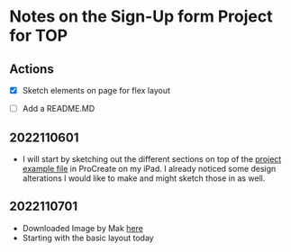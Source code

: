 # Notes on the Sign-Up form Project for TOP

## Actions

- [x] Sketch elements on page for flex layout

- [ ] Add a README.MD

## 2022110601
- I will start by sketching out the different sections on top of the [project example file](./PROJECT-EXAMPLE-sign-up-form.png) in ProCreate on my iPad. I already noticed some design alterations I would like to make and might sketch those in as well.

## 2022110701
- Downloaded Image by Mak [here](https://unsplash.com/photos/RlxP6WGmfP0)
- Starting with the basic layout today

